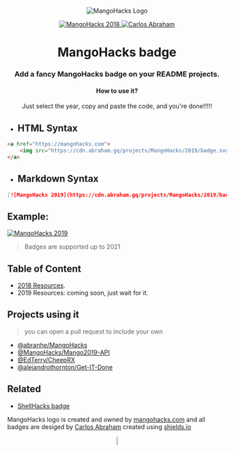 <p align="center">
	<img src="https://cdn.abraham.gq/projects/MangoHacks/2018/media/MangoHacks.png" alt="MangoHacks Logo">
</p>

<p align="center">
	<a href="https://mangohacks.com">
		<img src="https://cdn.abraham.gq/projects/MangoHacks/badge-year.svg" alt="MangoHacks 2018">
	</a>
	<a href="https://github.com/abranhe">
 		<img src="https://abranhe.com/badge.svg" alt="Carlos Abraham">
	</a>
</p>

<h1 align="center">
	<b>MangoHacks badge</b>
</h1>

<h3 align="center">
	Add a fancy MangoHacks badge on your README projects.
</h3>

<h4 align="center"> How to use it?</h4>
<p align="center">Just select the year, copy and paste the code, and you're done!!!!!</p>

- ##  HTML Syntax

```html
<a href="https://mangohacks.com">
	<img src="https://cdn.abraham.gq/projects/MangoHacks/2019/badge.svg" alt="MangoHacks 2019">
</a>
```

- ##  Markdown Syntax

```Markdown
[![MangoHacks 2019](https://cdn.abraham.gq/projects/MangoHacks/2019/badge.svg)](https://mangohacks.com)
```

## Example:

[![MangoHacks 2019](https://cdn.abraham.gq/projects/MangoHacks/2019/badge.svg)](https://mangohacks.com)


> Badges are supported up to 2021


## Table of Content

- [2018 Resources](2018).
- 2019 Resources: coming soon, just wait for it.


## Projects using it

> you can open a pull request to include your own

- [@abranhe/MangoHacks](https://github.com/abranhe/mangohacks)
- [@MangoHacks/Mango2019-API](https://github.com/MangoHacks/Mango2019-API)
- [@EdTerry/CheepRX](https://github.com/EdTerry/CheepRX)
- [@alejandrothornton/Get-IT-Done](https://github.com/alejandrothornton/Get-IT-Done)


## Related

- [ShellHacks badge](https://github.com/abranhe/shellhacks)


MangoHacks logo is created and owned by [mangohacks.com](https://mangohacks.com) and all badges are desiged by [Carlos Abraham](https://github.com/abranhe) created using [shields.io](https://shields.io)

<p align="center">
	<img src="https://cdn.abraham.gq/projects/MangoHacks/2018/media/MangoHacks.png" alt="MangoHacks Logo" width="7%">
</p>
